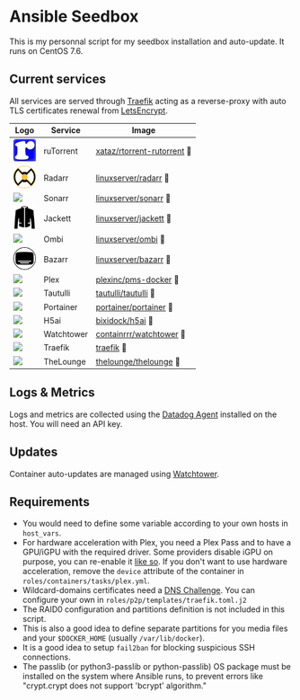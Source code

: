 # Ansible Seedbox

This is my personnal script for my seedbox installation and auto-update. It runs on CentOS 7.6.

## Current services

All services are served through [Traefik](https://traefik.io) acting as a reverse-proxy with auto TLS certificates renewal from [LetsEncrypt](https://letsencrypt.org/).

| Logo                                                                                                                                                                                                                    | Service    | Image                                                                                 |
| ----------------------------------------------------------------------------------------------------------------------------------------------------------------------------------------------------------------------- | ---------- | ------------------------------------------------------------------------------------- |
| <img src='https://raw.githubusercontent.com/Novik/ruTorrent/master/images/logo.png' width='40'>                                                                                                                         | ruTorrent  | [xataz/rtorrent-rutorrent](https://github.com/xataz/docker-rtorrent-rutorrent) :link: |
| <img src='https://raw.githubusercontent.com/Radarr/Radarr/develop/Logo/256.png' width='40'>                                                                                                                             | Radarr     | [linuxserver/radarr](https://github.com/linuxserver/docker-radarr) :link:             |
| <img src='https://raw.githubusercontent.com/Sonarr/Sonarr/develop/Logo/256.png' width='40'>                                                                                                                             | Sonarr     | [linuxserver/sonarr](https://github.com/linuxserver/docker-sonarr) :link:             |
| <img src='https://raw.githubusercontent.com/Jackett/Jackett/060972475f13ffe59fcc09c51ffe91a547a29029/src/Jackett.Common/Content/jacket_medium.png' width='40'>                                                          | Jackett    | [linuxserver/jackett](https://github.com/linuxserver/docker-jackett) :link:           |
| <img src='https://raw.githubusercontent.com/linuxserver/docker-templates/master/linuxserver.io/img/ombi.png' width='40'>                                                                                                | Ombi       | [linuxserver/ombi](https://github.com/linuxserver/docker-ombi) :link:                 |
| <img src='https://raw.githubusercontent.com/morpheus65535/bazarr/master/static/logo128.png' width='40'>                                                                                                                 | Bazarr     | [linuxserver/bazarr](https://github.com/linuxserver/docker-bazarr) :link:             |
| <img src='https://cdn6.aptoide.com/imgs/5/d/0/5d0ab62a64a947dc2060c8f7827847f5_icon.png' width='40'>                                                                                                                    | Plex       | [plexinc/pms-docker](https://github.com/plexinc/pms-docker) :link:                    |
| <img src='https://avatars3.githubusercontent.com/u/34385001' width='40'>                                                                                                                                                | Tautulli   | [tautulli/tautulli](https://github.com/tautulli/tautulli) :link:                      |
| <img src='https://avatars1.githubusercontent.com/u/22225832' width='40'>                                                                                                                                                | Portainer  | [portainer/portainer](https://github.com/portainer/portainer) :link:                  |
| <img src='https://avatars0.githubusercontent.com/u/181815?s=400&v=4' width='40'>                                                                                                                                        | H5ai       | [bixidock/h5ai](https://github.com/PixiBixi/dockerfiles/tree/master/h5ai) :link:      |
| <img src='https://camo.githubusercontent.com/7edd4ae7ae04b30fd707f9f9713e9778040b39ad/68747470733a2f2f30783132622e636f6d2f7761746368746f7765722d6c6f676f2e706e67' width='40'>                                           | Watchtower | [containrrr/watchtower](https://github.com/containrrr/watchtower) :link:              |
| <img src='https://docs.traefik.io/img/traefik.logo.png' width='40'>                                                                                                                                                     | Traefik    | [traefik](https://github.com/containous/traefik) :link:                               |
| <img src='https://raw.githubusercontent.com/thelounge/thelounge.github.io/master/assets/logos/logo/TL_Grey%26Yellow_Vertical_logotype_Transparent_Bg/TL_Grey%26Yellow_Vertical_logotype_Transparent_Bg.png' width='40'> | TheLounge  | [thelounge/thelounge](https://github.com/thelounge/thelounge-docker) :link:           |

## Logs & Metrics

Logs and metrics are collected using the [Datadog Agent](https://docs.datadoghq.com/agent/docker/) installed on the host. You will need an API key.

## Updates

Container auto-updates are managed using [Watchtower](https://github.com/containrrr/watchtower).

## Requirements

- You would need to define some variable according to your own hosts in `host_vars`.
- For hardware acceleration with Plex, you need a Plex Pass and to have a GPU/iGPU with the required driver. Some providers disable iGPU on purpose, you can re-enable it [like so](https://github.com/desimaniac/docs/blob/master/enable_igpu_on_hetzner.md). If you don't want to use hardware acceleration, remove the `device` attribute of the container in `roles/containers/tasks/plex.yml`.
- Wildcard-domains certificates need a [DNS Challenge](https://docs.traefik.io/configuration/acme/#wildcard-domains). You can configure your own in `roles/p2p/templates/traefik.toml.j2`
- The RAID0 configuration and partitions definition is not included in this script.
- This is also a good idea to define separate partitions for you media files and your `$DOCKER_HOME` (usually `/var/lib/docker`).
- It is a good idea to setup `fail2ban` for blocking suspicious SSH connections.
- The passlib (or python3-passlib or python-passlib) OS package must be installed on the system where Ansible runs, to prevent errors like "crypt.crypt does not support 'bcrypt' algorithm."
